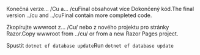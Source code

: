<span data-ttu-id="02172-101">Konečná verze... /Cu a... /cuFinal obsahovat více Dokončený kód.</span><span class="sxs-lookup"><span data-stu-id="02172-101">The final version ../cu and ../cuFinal contain more completed code.</span></span>

<span data-ttu-id="02172-102">Zkopírujte wwwroot z... /Cu/ nebo z nového projektu pro stránky Razor.</span><span class="sxs-lookup"><span data-stu-id="02172-102">Copy wwwroot from ../cu/ or from a new Razor Pages project.</span></span>

<span data-ttu-id="02172-103">Spustit `dotnet ef database update`</span><span class="sxs-lookup"><span data-stu-id="02172-103">Run `dotnet ef database update`</span></span>
